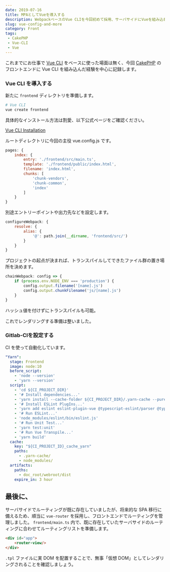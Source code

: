 ```yaml
---
date: 2019-07-16
title: MPAとしてVueを導入する
description: WebpackベースのVue CLIを今回初めて採用、サーバサイドにVueを組み込む際に必要だったことを軽く記録します
slug: vue-config-and-more
category: Front
tags: 
 - CakePHP
 - Vue-CLI
 - Vue
---
```


これまでにお仕事で [Vue CLI](https://cli.vuejs.org/) をベースに使った場面は無く、今回 [CakePHP](https://cakephp.org/jp) のフロントエンドに Vue CLI を組み込んだ経験を中心に記録します。

### Vue CLI を導入する

新たに `frontend` ディレクトリを準備します。

```bash
# Vue CLI
vue create frontend
```

具体的なインストール方法は割愛、以下公式ページをご確認ください。

<a class="link-preview" href="https://cli.vuejs.org/guide/installation.html">Vue CLI Installation</a>

ルートディレクトリに今回の主役 vue.config.js です。

```js
pages: {
    index: {
        entry: './frontend/src/main.ts',
        template: './frontend/public/index.html',
        filename: 'index.html',
        chunks: [
            'chunk-vendors',
            'chunk-common',
            'index'
        ]
    }
}
```

別途エントリーポイントや出力先などを設定します。

```js
configureWebpack: {
    resolve: {
        alias: {
            '@': path.join(__dirname, 'frontend/src/')
        }
    }
}
```

プロジェクトの起点が決まれば、トランスパイルしてできたファイル群の置き場所を決めます。

```js
chainWebpack: config => {
    if (process.env.NODE_ENV === 'production') {
        config.output.filename('[name].js')
        config.output.chunkFilename('js/[name].js')
    }
}
```

ハッシュ値を付けずにトランスパイルも可能。

これでレンダリングする準備は整いました。

### Gitlab-CIを設定する

CI を使って自動化しています。

```yaml
"Yarn":
  stage: Frontend
  image: node:10
  before_script:
    - 'node --version'
    - 'yarn --version'
  script:
    - 'cd ${CI_PROJECT_DIR}'
    - '# Install dependencies...'
    - 'yarn install --cache-folder ${CI_PROJECT_DIR}/.yarn-cache --pure-lockfile --non-interactive --no-progress'
    - '# Install ESLint PlugIns...'
    - 'yarn add eslint eslint-plugin-vue @typescript-eslint/parser @typescript-eslint/typescript-estree'
    - '# Run ESLint...'
    - 'node_modules/eslint/bin/eslint.js'
    - '# Run Unit Test...'
    - 'yarn test:unit'
    - '# Run Vue Transpile...'
    - 'yarn build'
  cache:
    key: "${CI_PROJECT_ID}_cache_yarn"
    paths:
      - .yarn-cache/
      - node_modules/
  artifacts:
    paths:
      - doc_root/webroot/dist
    expire_in: 3 hour
```

## 最後に、

サーバサイドでルーティングが既に存在していましたが、将来的な SPA 移行に備えるため、順当に `vue-router` を採用し、フロントエンドでルーティングを管理しました。 `frontend/main.ts` 内で、既に存在していたサーバサイドのルーティングに合わせてルーティングリストを準備します。

```html
<div id="app">
    <router-view/>
</div>
```

`.tpl` ファイルに実 DOM を配置することで、無事「仮想 DOM」としてレンダリングされることを確認しましょう。
